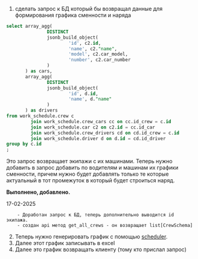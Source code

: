 1. сделать запрос к БД который бы возвращал данные для формирования графика сменности и наряда
```sql
select array_agg(
               DISTINCT
               jsonb_build_object(
                       'id', c2.id,
                       'name', c2."name",
                       'model', c2.car_model,
                       'number', c2.car_number
               )
       ) as cars,
       array_agg(
               DISTINCT
               jsonb_build_object(
                       'id', d.id,
                       'name', d."name"
               )
       ) as drivers
from work_schedule.crew c
         join work_schedule.crew_cars cc on cc.id_crew = c.id
         join work_schedule.car c2 on c2.id = cc.id_car
         join work_schedule.crew_drivers cd on cd.id_crew = c.id
         join work_schedule.driver d on d.id = cd.id_driver
group by c.id
;
```
Это запрос возвращает экипажи с их машинами. 
Теперь нужно добавить в запрос добавить по водителям и машинам их графики сменности, 
причем нужно будет добавлять только те которые актуальный в тот промежуток в который будет строиться наряд.

__Выполнено, добавлено.__

17-02-2025

        - Доработан запрос к БД, теперь дополнительно выводится id экипажа.
        - создан api метод get_all_crews - он возвращает list[CrewSchema]


2. Теперь нужно генерировать график с помощью [scheduler](../work_schedule/store/scheduler).
3. Далее этот график записывать в excel 
4. Далее это график возвращать клиенту (тому кто прислал запрос)
